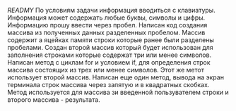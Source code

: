 *READMY*
По условиям задачи информация вводиться с клавиатуры.
Информация может содержать любые буквы, символы и цифры.
Информацию прошу ввести через пробел.
Написан код создания массива из полученных данных разделенных пробелом.
Массив содержит а яцейках памяти строки которые ранее были разделены пробелами.
Создан второй массив который будет использован для заполнения строками которые содержат три или менее символов.
Написан метод с циклам for и условием if, для определения строк массива состоящих из трех или менее символов.
Этот же метот использует второй массив.
Написан еще один метод, вывода на экран терминала строк массива через запятую и в квадратных скобках.
Метод используется для массива зи введенной пользувателем строки и второго массива - результата.